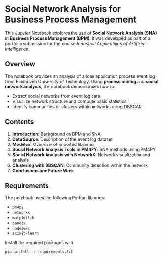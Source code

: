 # Social Network Analysis for Business Process Management

This Jupyter Notebook explores the use of **Social Network Analysis (SNA)** in **Business Process Management (BPM)**. It was developed as part of a portfolio submission for the course *Industrial Applications of Artificial Intelligence*.

## Overview
The notebook provides an analysis of a loan application process event log from Eindhoven University of Technology. Using **process mining** and **social network analysis**, the notebook demonstrates how to:
- Extract social networks from event log data
- Visualize network structure and compute basic statistics
- Identify communities or clusters within networks using DBSCAN

## Contents
1. **Introduction**: Background on BPM and SNA
2. **Data Source**: Description of the event log dataset
3. **Modules**: Overview of imported libraries
4. **Social Network Analysis Tools in PM4PY**: SNA methods using PM4PY
5. **Social Network Analysis with NetworkX**: Network visualization and analysis
6. **Clustering with DBSCAN**: Community detection within the network
7. **Conclusions and Future Work**

## Requirements
The notebook uses the following Python libraries:
- `pm4py`
- `networkx`
- `matplotlib`
- `pandas`
- `node2vec`
- `scikit-learn`

Install the required packages with:
```bash
pip install -r requirements.txt
